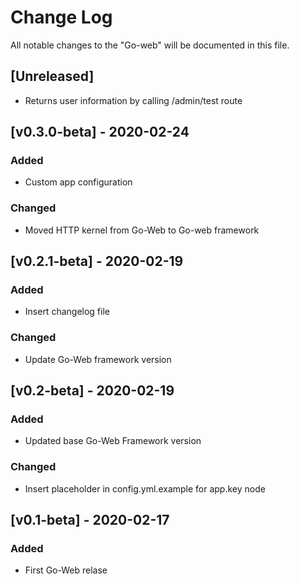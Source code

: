 # Change Log

All notable changes to the "Go-web" will be documented in this file.

## [Unreleased]
- Returns user information by calling /admin/test route

## [v0.3.0-beta] - 2020-02-24
### Added
- Custom app configuration

### Changed
- Moved HTTP kernel from Go-Web to Go-web framework

## [v0.2.1-beta] - 2020-02-19
### Added
- Insert changelog file

### Changed
- Update Go-Web framework version


## [v0.2-beta] - 2020-02-19
### Added
- Updated base Go-Web Framework version

### Changed
- Insert placeholder in config.yml.example for app.key node


## [v0.1-beta] - 2020-02-17
### Added
- First Go-Web relase